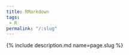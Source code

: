 ```yaml
---
title: RMarkdown
tags:
 - R
permalink: "/:slug"
---
```

{% include description.md name=page.slug %}
